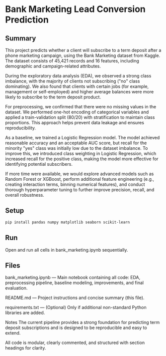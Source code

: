 # Bank Marketing Lead Conversion Prediction

## Summary
This project predicts whether a client will subscribe to a term deposit after a phone marketing campaign, using the Bank Marketing dataset from Kaggle. The dataset consists of 45,421 records and 16 features, including demographic and campaign-related attributes.

During the exploratory data analysis (EDA), we observed a strong class imbalance, with the majority of clients not subscribing ("no" class dominating). We also found that clients with certain jobs (for example, management or self-employed) and higher average balances were more likely to subscribe to the term deposit product.

For preprocessing, we confirmed that there were no missing values in the dataset. We performed one-hot encoding of categorical variables and applied a train-validation split (80/20) with stratification to maintain class proportions. This approach helps prevent data leakage and ensures reproducibility.

As a baseline, we trained a Logistic Regression model. The model achieved reasonable accuracy and an acceptable AUC score, but recall for the minority "yes" class was initially low due to the dataset imbalance. To improve this, we introduced class weighting in Logistic Regression, which increased recall for the positive class, making the model more effective for identifying potential subscribers.

If more time were available, we would explore advanced models such as Random Forest or XGBoost, perform additional feature engineering (e.g., creating interaction terms, binning numerical features), and conduct thorough hyperparameter tuning to further improve precision, recall, and overall robustness.

## Setup

```bash
pip install pandas numpy matplotlib seaborn scikit-learn
```

## Run
Open and run all cells in bank_marketing.ipynb sequentially.

## Files
bank_marketing.ipynb — Main notebook containing all code: EDA, preprocessing pipeline, baseline modeling, improvements, and final evaluation.

README.md — Project instructions and concise summary (this file).

requirements.txt — (Optional) Only if additional non-standard Python libraries are added.

Notes
The current pipeline provides a strong foundation for predicting term deposit subscriptions and is designed to be reproducible and easy to extend.

All code is modular, clearly commented, and structured with section headings for clarity.
